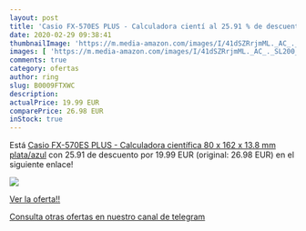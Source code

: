 ```yaml
---
layout: post
title: 'Casio FX-570ES PLUS - Calculadora cientí al 25.91 % de descuento'
date: 2020-02-29 09:38:41
thumbnailImage: 'https://m.media-amazon.com/images/I/41dSZRrjmML._AC_._SL200_.jpg'
images: [ 'https://m.media-amazon.com/images/I/41dSZRrjmML._AC_._SL200_.jpg' ]
comments: true
category: ofertas
author: ring
slug: B0009FTXWC
description:
actualPrice: 19.99 EUR
comparePrice: 26.98 EUR
inStock: true
---
```


Está [Casio FX-570ES PLUS - Calculadora científica 80 x 162 x 13.8 mm  plata/azul](https://www.amazon.com/dp/B0009FTXWC/?tag=redken08-20) con 25.91 de descuento por 19.99 EUR (original: 26.98 EUR) en el siguiente enlace!

[![](https://m.media-amazon.com/images/I/41dSZRrjmML._AC_._SL200_.jpg)](https://www.amazon.com/dp/B0009FTXWC/?tag=redken08-20)

[Ver la oferta!!](https://www.amazon.com/dp/B0009FTXWC/?tag=redken08-20)

[Consulta otras ofertas en nuestro canal de telegram](https://t.me/s/ofertas25)

